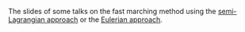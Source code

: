 The slides of some talks on the fast marching method using the [semi-Lagrangian approach](https://www.dropbox.com/s/mvydwiyyfjpe2uo/SeminaireM2.pdf?dl=1)
or the [Eulerian approach](https://www.dropbox.com/s/1ybde65810gf0dv/SMAI.pdf?dl=1).